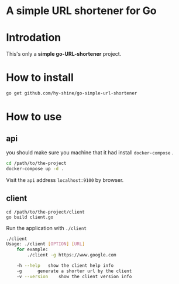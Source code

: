 # A simple URL shortener for Go

# Introdation

This's only a **simple go-URL-shortener** project.

# How to install

```bash
go get github.com/hy-shine/go-simple-url-shortener
```

# How to use
## api

you should make sure you machine that it had install `docker-compose` .

```bash
cd /path/to/the-project
docker-compose up -d .
```

Visit the `api` address `localhost:9100` by browser.

## client
```
cd /path/to/the-project/client
go build client.go
```

Run the application with `./client`

```bash
./client
Usage: ./client [OPTION] [URL]
	for example:
		./client -g https://www.google.com

	-h --help	show the client help info
	-g		generate a shorter url by the client
	-v --version	show the client version info
```
